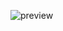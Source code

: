 ![preview](https://user-images.githubusercontent.com/96253880/170459576-468f5d2a-18cf-43a9-9ec9-47b7ffa296b0.png)
